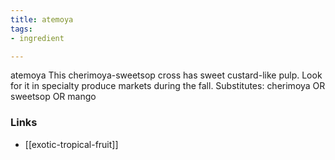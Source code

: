 ```yaml
---
title: atemoya
tags:
- ingredient

---
```

atemoya This cherimoya-sweetsop cross has sweet custard-like pulp. Look for it in specialty produce markets during the fall. Substitutes: cherimoya OR sweetsop OR mango

### Links

* [[exotic-tropical-fruit]]
